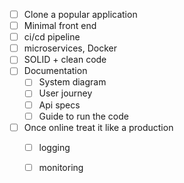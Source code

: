 - [ ] Clone a popular application
- [ ] Minimal front end
- [ ] ci/cd pipeline 
- [ ] microservices, Docker
- [ ] SOLID + clean code
- [ ] Documentation
	- [ ] System diagram
	- [ ] User journey
	- [ ] Api specs
	- [ ] Guide to run the code
- [ ] Once online treat it like a production
	- [ ] logging
	- [ ] monitoring

